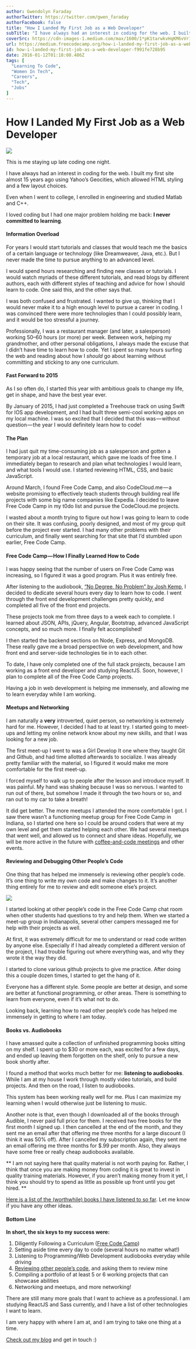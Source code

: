 ```yaml
---
author: Gwendolyn Faraday
authorTwitter: https://twitter.com/gwen_faraday
authorFacebook: false
title: "How I Landed My First Job as a Web Developer"
subTitle: "I have always had an interest in coding for the web. I built my first site almost 15 years ago using Yahoo’s Geocities, which allowed HTM..."
coverSrc: https://cdn-images-1.medium.com/max/1600/1*pK1tarwkvHqKM6vVr1VevQ.jpeg
url: https://medium.freecodecamp.org/how-i-landed-my-first-job-as-a-web-developer-f991fe728b95
id: how-i-landed-my-first-job-as-a-web-developer-f991fe728b95
date: 2016-01-12T01:18:08.486Z
tags: [
  "Learning To Code",
  "Women In Tech",
  "Careers",
  "Tech",
  "Jobs"
]
---
```

# How I Landed My First Job as a Web Developer



![](https://cdn-images-1.medium.com/max/1600/1*pK1tarwkvHqKM6vVr1VevQ.jpeg)

This is me staying up late coding one night.



I have always had an interest in coding for the web. I built my first site almost 15 years ago using Yahoo’s Geocities, which allowed HTML styling and a few layout choices.

Even when I went to college, I enrolled in engineering and studied Matlab and C++.

I loved coding but I had one major problem holding me back: **I never committed to learning**.

#### Information Overload

For years I would start tutorials and classes that would teach me the basics of a certain language or technology (like Dreamweaver, Java, etc.). But I never made the time to pursue anything to an advanced level.

I would spend hours researching and finding new classes or tutorials. I would watch myriads of these different tutorials, and read blogs by different authors, each with different styles of teaching and advice for how I should learn to code. One said this, and the other says that.

I was both confused and frustrated. I wanted to give up, thinking that I would never make it to a high enough level to pursue a career in coding. I was convinced there were more technologies than I could possibly learn, and it would be too stressful a journey.

Professionally, I was a restaurant manager (and later, a salesperson) working 50–60 hours (or more) per week. Between work, helping my grandmother, and other personal obligations, I always made the excuse that I didn’t have time to learn how to code. Yet I spent so many hours surfing the web and reading about how I _should_ go about learning without committing and sticking to any one curriculum.

#### Fast Forward to 2015

As I so often do, I started this year with ambitious goals to change my life, get in shape, and have the best year ever.

By January of 2015, I had just completed a Treehouse track on using Swift for IOS app development, and I had built three semi-cool working apps on my local machine. I was so excited that I decided that this was — without question — the year I would definitely learn how to code!

#### The Plan

I had just quit my time-consuming job as a salesperson and gotten a temporary job at a local restaurant, which gave me loads of free time. I immediately began to research and plan what technologies I would learn, and what tools I would use. I started reviewing HTML, CSS, and basic JavaScript.

Around March, I found Free Code Camp, and also CodeCloud.me — a website promising to effectively teach students through building real life projects with some big name companies like Expedia. I decided to leave Free Code Camp in my t0do list and pursue the CodeCloud.me projects.

I wasted about a month trying to figure out how I was going to learn to code on their site. It was confusing, poorly designed, and most of my group quit before the project ever started. I had many other problems with their curriculum, and finally went searching for that site that I’d stumbled upon earlier, Free Code Camp.

#### Free Code Camp — How I Finally Learned How to Code

I was happy seeing that the number of users on Free Code Camp was increasing, so I figured it was a good program. Plus it was entirely free.

After listening to the audiobook, [“No Degree, No Problem” by Josh Kemp](http://www.amazon.com/No-Degree-Problem/dp/B00KLF48QG/ref=tmm_aud_swatch_0?_encoding=UTF8&qid=&sr=), I decided to dedicate several hours every day to learn how to code. I went through the front end development challenges pretty quickly, and completed all five of the front end projects.

These projects took me from three days to a week each to complete. I learned about JSON, APIs, jQuery, Angular, Bootstrap, advanced JavaScript concepts, and so much more. I finally felt accomplished!

I then started the backend sections on Node, Express, and MongoDB. These really gave me a broad perspective on web development, and how front end and server-side technologies tie in to each other.

To date, I have only completed one of the full stack projects, because I am working as a front end developer and studying ReactJS. Soon, however, I plan to complete all of the Free Code Camp projects.

Having a job in web development is helping me immensely, and allowing me to learn everyday while I am working.

#### Meetups and Networking

I am naturally a **very** introverted, quiet person, so networking is extremely hard for me. However, I decided I had to at least try. I started going to meet-ups and letting my online network know about my new skills, and that I was looking for a new job.

The first meet-up I went to was a Girl Develop It one where they taught Git and Github, and had time allotted afterwards to socialize. I was already pretty familiar with the material, so I figured it would make me more comfortable for the first meet-up.

I forced myself to walk up to people after the lesson and introduce myself. It was painful. My hand was shaking because I was so nervous. I wanted to run out of there, but somehow I made it through the two hours or so, and ran out to my car to take a breath!

It did get better. The more meetups I attended the more comfortable I got. I saw there wasn’t a functioning meetup group for Free Code Camp in Indiana, so I started one here so I could be around coders that were at my own level and get them started helping each other. We had several meetups that went well, and allowed us to connect and share ideas. Hopefully, we will be more active in the future with [coffee-and-code meetings](https://medium.freecodecamp.com/jump-start-your-local-campsite-with-coffee-and-code-a8d1a57d30e#.zgge9ixqa) and other events.

#### Reviewing and Debugging Other People’s Code

One thing that has helped me immensely is reviewing other people’s code. It’s one thing to write my own code and make changes to it. It’s another thing entirely for me to review and edit someone else’s project.



![](https://cdn-images-1.medium.com/max/1600/1*8uQn4Ki_Pn5vtv_rxKSakw.png)



I started looking at other people’s code in the Free Code Camp chat room when other students had questions to try and help them. When we started a meet-up group in Indianapolis, several other campers messaged me for help with their projects as well.

At first, it was extremely difficult for me to understand or read code written by anyone else. Especially if I had already completed a different version of the project, I had trouble figuring out where everything was, and why they wrote it the way they did.

I started to clone various github projects to give me practice. After doing this a couple dozen times, I started to get the hang of it.

Everyone has a different style. Some people are better at design, and some are better at functional programming, or other areas. There is something to learn from everyone, even if it’s what not to do.

Looking back, learning how to read other people’s code has helped me immensely in getting to where I am today.

#### Books vs. Audiobooks

I have amassed quite a collection of unfinished programming books sitting on my shelf. I spent up to $30 or more each, was excited for a few days, and ended up leaving them forgotten on the shelf, only to pursue a new book shortly after.

I found a method that works much better for me: **listening to audiobooks**. While I am at my house I work through mostly video tutorials, and build projects. And then on the road, I listen to audiobooks.

This system has been working really well for me. Plus I can maximize my learning when I would otherwise just be listening to music.

Another note is that, even though I downloaded all of the books through Audible, I never paid full price for them. I received two free books for the first month I signed up. I then cancelled at the end of the month, and they sent me an email after that offering me three months for a large discount (I think it was 50% off). After I cancelled my subscription again, they sent me an email offering me three months for $.99 per month. Also, they always have some free or really cheap audiobooks available.

** I am not saying here that quality material is not worth paying for. Rather, I think that once you are making money from coding it is great to invest in quality training materials. However, if you aren’t making money from it yet, I think you should try to spend as little as possible up front until you get hired. **

[Here is a list of the (worthwhile) books I have listened to so far](http://gwenfaraday.com/learningcode/audiobook-list/). Let me know if you have any other ideas.

#### Bottom Line

**In short, the six keys to my success were:**

1.  Diligently Following a Curriculum ([Free Code Camp](http://freecodecamp.com/map))
2.  Setting aside time every day to code (several hours no matter what!)
3.  Listening to Programming/Web Development audiobooks everyday while driving
4.  [Reviewing other people’s code](https://gitter.im/freecodecamp/codereview), and asking them to review mine
5.  Compiling a portfolio of at least 5 or 6 working projects that can showcase abilities
6.  Networking and meetups, and more networking!

There are still many more goals that I want to achieve as a professional. I am studying ReactJS and Sass currently, and I have a list of other technologies I want to learn.

I am very happy with where I am at, and I am trying to take one thing at a time.

[Check out my blog](http://gwenfaraday.com/learningcode/) and get in touch :)








